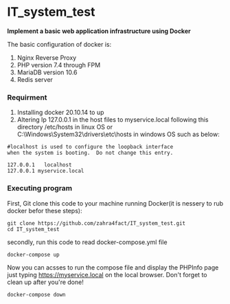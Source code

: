 # IT_system_test
**Implement a basic web application infrastructure using Docker**

The basic configuration of docker is:
1) Nginx Reverse Proxy 
2) PHP version 7.4 through FPM 
3) MariaDB version 10.6  
4) Redis server

### Requirment
1) Installing docker 20.10.14 to up
2) Altering Ip 127.0.0.1 in the host files to myservice.local following this directory /etc/hosts in linux OS or C:\Windows\System32\drivers\etc\hosts in windows OS such as below:

```
#localhost is used to configure the loopback interface
when the system is booting.  Do not change this entry.

127.0.0.1	localhost
127.0.0.1 myservice.local
```
### Executing program
First, Git clone this code to your machine running Docker(it is nessery to rub docker befor these steps):
```
git clone https://github.com/zahra4fact/IT_system_test.git
cd IT_system_test
```
secondly, run this code to read docker-compose.yml file
```
docker-compose up
```

Now you can acsses to run the compose file and display the PHPInfo page just typing https://myservice.local on the local browser.
Don't forget to clean up after you're done!
```
docker-compose down
```
